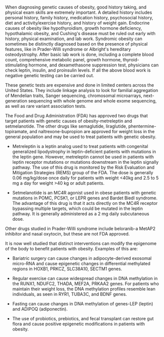 When diagnosing genetic causes of obesity, good history taking, and physical exam skills are extremely important. A detailed history includes personal history, family history, medication history, psychosocial history, diet and activity/exercise history, and history of weight gain. Endocrine causes of obesity like hypothyroidism, growth hormone deficiency, hypothalamic obesity, and Cushing's disease must be ruled out early with history, physical examination, and lab work. Syndromic obesity can sometimes be distinctly diagnosed based on the presence of physical features, like in Prader-Willi syndrome or Albright's hereditary osteodystrophy. After basic lab work is done, including a complete blood count, comprehensive metabolic panel, growth hormone, thyroid-stimulating hormone, and dexamethasone suppression test, physicians can check leptin, insulin, and proinsulin levels. If all the above blood work is negative genetic testing can be carried out.

These genetic tests are expensive and done in limited centers across the United States. They include linkage analysis to look for familial aggregation of Mendelian traits, Sanger sequencing, chromosomal microarrays, next-generation sequencing with whole genome and whole exome sequencing, as well as rare variant association tests.

The Food and Drug Administration (FDA) has approved two drugs that target patients with genetic causes of obesity-metreleptin and setmelanotide. The other drugs like semaglutide, liraglutide, phentermine-topiramate, and naltrexone-bupropion are approved for weight loss in the general population and may be used to treat patients with genetic obesity.

- Metreleptin is a leptin analog used to treat patients with congenital generalized lipodystrophy in leptin-deficient patients with mutations in the leptin gene. However, metreleptin cannot be used in patients with leptin receptor mutations or mutations downstream in the leptin signally pathway. The use of this drug is monitored by the Risk Evaluation and Mitigation Strategies (REMS) group of the FDA. The dose is generally 0.06 mg/kg/dose once daily for patients with weight <40kg and 2.5 to 5 mg a day for weight >40 kg or adult patients.

- Setmelanotide is an MC4R agonist used in obese patients with genetic mutations in POMC, PCSK1, or LEPR genes and Bardet Biedl syndrome. The advantage of this drug is that it acts directly on the MC4R receptor bypassing multiple targets, which could be mutated in the leptin pathway. It is generally administered as a 2 mg daily subcutaneous dose.

Other drugs studied in Prader-Willi syndrome include beloranib-a MetAP2 inhibitor and nasal oxytocin, but these are not FDA approved.

It is now well studied that distinct interventions can modify the epigenome of the body to benefit patients with obesity. Examples of this are:

- Bariatric surgery can cause changes in adipocyte-derived exosomal micro-RNA and cause epigenetic changes in differential methylated regions in HOXB1, PRKCZ, SLC38A10, SECTM1 genes.

- Regular exercise can cause widespread changes in DNA methylation in the RUNX1, NDUFC2, THADA, MEF2A, PRKAA2 genes. For patients who maintain their weight loss, the DNA methylation profiles resemble lean individuals, as seen in RYR1, TUBA3C, and BDNF genes.

- Fasting can cause changes in DNA methylation of genes-LEP (leptin) and ADIPOQ (adiponectin).

- The use of probiotics, prebiotics, and fecal transplant can restore gut flora and cause positive epigenetic modifications in patients with obesity.